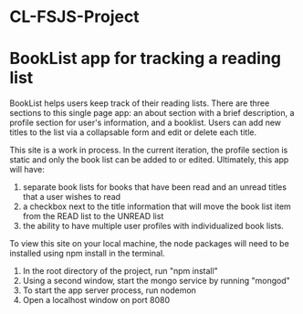 # CL-FSJS-Project
# BookList app for tracking a reading list

BookList helps users keep track of their reading lists. There are three sections to this single page app: an about section with a brief description, a profile section for user's information, and a booklist. Users can add new titles to the list via a collapsable form and edit or delete each title. 

This site is a work in process. In the current iteration, the profile section is static and only the book list can be added to or edited. Ultimately, this app will have:

  1. separate book lists for books that have been read and an unread titles that a user wishes to read
  2. a checkbox next to the title information that will move the book list item from the READ list to the UNREAD list
  3. the ability to have multiple user profiles with individualized book lists.

To view this site on your local machine, the node packages will need to be installed using npm install in the terminal.
  1. In the root directory of the project, run "npm install"
  2. Using a second window, start the mongo service by running "mongod"
  3. To start the app server process, run nodemon
  4. Open a localhost window on port 8080


 

